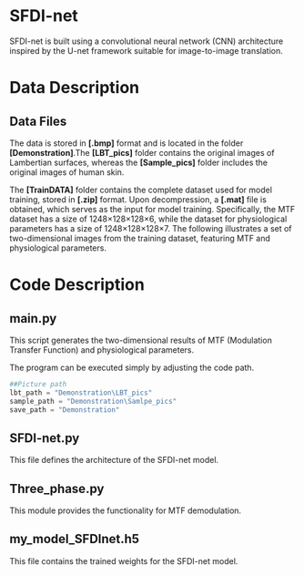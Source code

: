 # SFDI-net

SFDI-net is built using a convolutional neural network (CNN) architecture inspired by the U-net framework suitable for image-to-image translation.

# Data Description

## Data Files

The data is stored in **[.bmp]** format and is located in the folder **[Demonstration]**.The **[LBT_pics]** folder contains the original images of Lambertian surfaces, whereas the **[Sample_pics]** folder includes the original images of human skin.


The **[TrainDATA]** folder contains the complete dataset used for model training, stored in **[.zip]** format. Upon decompression, a **[.mat]** file is obtained, which serves as the input for model training. Specifically, the MTF dataset has a size of 1248×128×128×6, while the dataset for physiological parameters has a size of 1248×128×128×7.
The following illustrates a set of two-dimensional images from the training dataset, featuring MTF and physiological parameters.


# Code Description

## main.py

This script generates the two-dimensional results of MTF (Modulation Transfer Function) and physiological parameters.

The program can be executed simply by adjusting the code path.

```Python
##Picture path
lbt_path = "Demonstration\LBT_pics"
sample_path = "Demonstration\Samlpe_pics"
save_path = "Demonstration"
```

## SFDI-net.py

This file defines the architecture of the SFDI-net model.

## Three_phase.py

This module provides the functionality for MTF demodulation.

## my_model_SFDInet.h5

This file contains the trained weights for the SFDI-net model.
